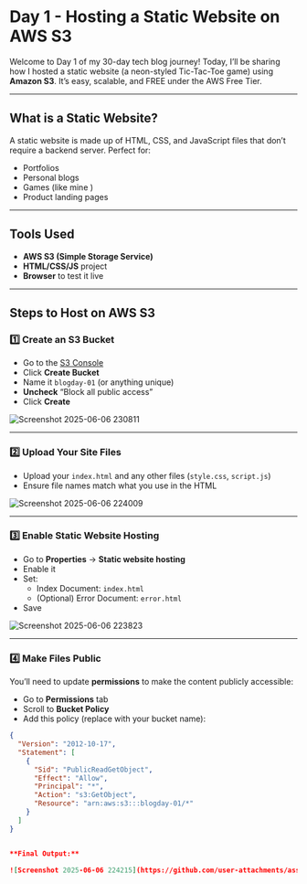 #  Day 1 - Hosting a Static Website on AWS S3

Welcome to Day 1 of my 30-day tech blog journey! Today, I’ll be sharing how I hosted a static website (a neon-styled Tic-Tac-Toe game) using **Amazon S3**. It’s easy, scalable, and FREE under the AWS Free Tier.

---

##  What is a Static Website?

A static website is made up of HTML, CSS, and JavaScript files that don’t require a backend server. Perfect for:
- Portfolios
- Personal blogs
- Games (like mine )
- Product landing pages

---

## Tools Used

- **AWS S3 (Simple Storage Service)**
- **HTML/CSS/JS** project
- **Browser** to test it live

---

##  Steps to Host on AWS S3

### 1️⃣ Create an S3 Bucket

- Go to the [S3 Console](https://console.aws.amazon.com/s3/)
- Click **Create Bucket**
- Name it `blogday-01` (or anything unique)
- **Uncheck** “Block all public access”
- Click **Create**


![Screenshot 2025-06-06 230811](https://github.com/user-attachments/assets/120901d5-b6e3-489c-a1e6-5c62bd407419)


---

### 2️⃣ Upload Your Site Files

- Upload your `index.html` and any other files (`style.css`, `script.js`)
- Ensure file names match what you use in the HTML


![Screenshot 2025-06-06 224009](https://github.com/user-attachments/assets/78059541-ec97-46f0-8874-6a77cea9cc61)


---

### 3️⃣ Enable Static Website Hosting

- Go to **Properties** → **Static website hosting**
- Enable it
- Set:
  - Index Document: `index.html`
  - (Optional) Error Document: `error.html`
- Save


![Screenshot 2025-06-06 223823](https://github.com/user-attachments/assets/4539a88e-4b89-4a0c-9575-6c781e6f2e3b)


---

### 4️⃣ Make Files Public

You’ll need to update **permissions** to make the content publicly accessible:
- Go to **Permissions** tab
- Scroll to **Bucket Policy**
- Add this policy (replace with your bucket name):

```json
{
  "Version": "2012-10-17",
  "Statement": [
    {
      "Sid": "PublicReadGetObject",
      "Effect": "Allow",
      "Principal": "*",
      "Action": "s3:GetObject",
      "Resource": "arn:aws:s3:::blogday-01/*"
    }
  ]
}


**Final Output:**

![Screenshot 2025-06-06 224215](https://github.com/user-attachments/assets/0bdb0eb1-1f6a-4402-80ed-09b818810b3d)

